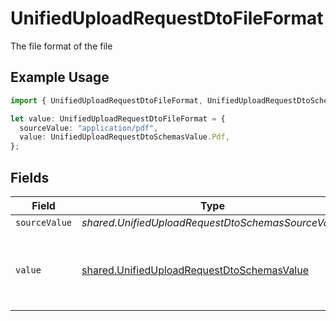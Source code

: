 # UnifiedUploadRequestDtoFileFormat

The file format of the file

## Example Usage

```typescript
import { UnifiedUploadRequestDtoFileFormat, UnifiedUploadRequestDtoSchemasValue } from "@stackone/stackone-client-ts/sdk/models/shared";

let value: UnifiedUploadRequestDtoFileFormat = {
  sourceValue: "application/pdf",
  value: UnifiedUploadRequestDtoSchemasValue.Pdf,
};
```

## Fields

| Field                                                                                                           | Type                                                                                                            | Required                                                                                                        | Description                                                                                                     | Example                                                                                                         |
| --------------------------------------------------------------------------------------------------------------- | --------------------------------------------------------------------------------------------------------------- | --------------------------------------------------------------------------------------------------------------- | --------------------------------------------------------------------------------------------------------------- | --------------------------------------------------------------------------------------------------------------- |
| `sourceValue`                                                                                                   | *shared.UnifiedUploadRequestDtoSchemasSourceValue*                                                              | :heavy_minus_sign:                                                                                              | N/A                                                                                                             | application/pdf                                                                                                 |
| `value`                                                                                                         | [shared.UnifiedUploadRequestDtoSchemasValue](../../../sdk/models/shared/unifieduploadrequestdtoschemasvalue.md) | :heavy_minus_sign:                                                                                              | The file format of the file, expressed as a file extension                                                      | pdf                                                                                                             |